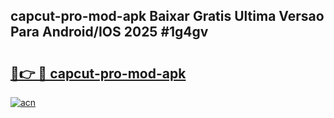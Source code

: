 ## capcut-pro-mod-apk Baixar Gratis Ultima Versao Para Android/IOS 2025 #1g4gv

# <h2><a href="https://ainizakaria.my?title=capcut-pro-mod-apk&ref=20M">🔗👉 🔴 capcut-pro-mod-apk</a></h2>

[![acn](https://github.com/user-attachments/assets/0f9c940e-d8b0-45ae-aac7-cd30a18b3e1c)](https://ainizakaria.my?title=capcut-pro-mod-apk&ref=20M)

